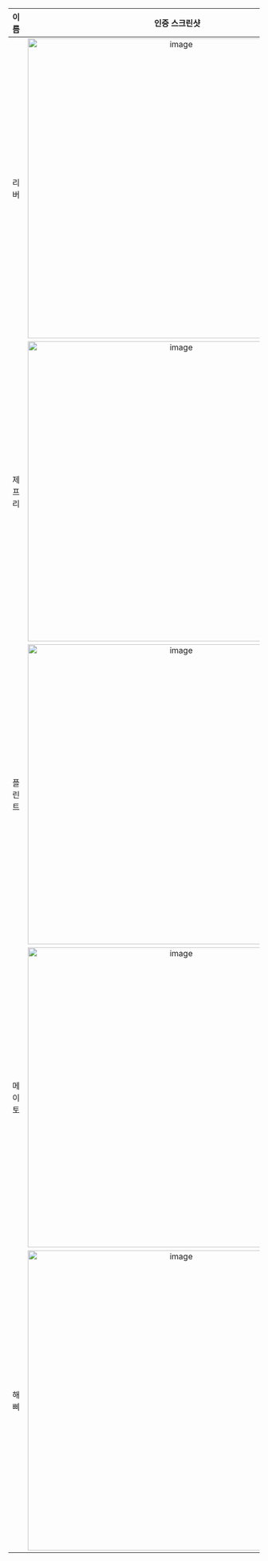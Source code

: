 | **이름** | **인증 스크린샷** |
|:--------:|:-----------------:|
| 리버   | <img width="600" alt="image" src="https://github.com/user-attachments/assets/3e20bb03-0c5a-406c-ba49-f0c199958047" /> |
| 제프리 | <img width="600" alt="image" src="https://github.com/user-attachments/assets/768b514b-c639-40e7-b742-863ee82e0388" /> |
| 플린트 | <img width="600" alt="image" src="https://github.com/user-attachments/assets/b23eb9a7-ef4c-4144-a8b0-ed4a6e33bb1f" /> |
| 메이토 | <img width="600" alt="image" src="https://github.com/user-attachments/assets/b23eb9a7-ef4c-4144-a8b0-ed4a6e33bb1f" /> |
| 해삐 | <img width="600" alt="image" src="https://github.com/user-attachments/assets/b313badb-c5c4-415e-98fc-973ef210acff" /> |
